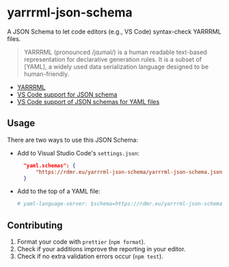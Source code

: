 # yarrrml-json-schema

A JSON Schema to let code editors (e.g., VS Code) syntax-check YARRRML files.

> YARRRML (pronounced /jɑɹməl/) is a human readable text-based representation for declarative generation rules.
> It is a subset of \[YAML\], a widely used data serialization language designed to be human-friendly.

- [YARRRML](https://rml.io/yarrrml/spec/)
- [VS Code support for JSON schema](https://code.visualstudio.com/docs/languages/json)
- [VS Code support of JSON schemas for YAML files](https://github.com/redhat-developer/vscode-yaml#associating-schemas)

## Usage

There are two ways to use this JSON Schema:

- Add to Visual Studio Code's `settings.json`:

  ```json
    "yaml.schemas": {
    	"https://rdmr.eu/yarrrml-json-schema/yarrrml-json-schema.json": "*.rml.yaml"
    }
  ```

- Add to the top of a YAML file:

  ```yaml
  # yaml-language-server: $schema=https://rdmr.eu/yarrrml-json-schema/yarrrml-json-schema.json
  ```

## Contributing

1. Format your code with `prettier` (`npm format`).
1. Check if your additions improve the reporting in your editor.
1. Check if no extra validation errors occur (`npm test`).
